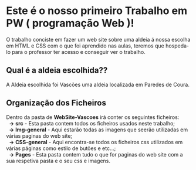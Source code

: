 # Este é o nosso primeiro Trabalho em PW ( programação Web )!
O trabalho conciste em fazer um web site sobre uma aldeia á nossa escolha em HTML e CSS com o que foi aprendido nas aulas, teremos que hospeda-lo para o professor ter acesso e conseguir ver o trabalho.

## Qual é a aldeia escolhida??
A Aldeia escolhida foi Vascões uma aldeia localizada em Paredes de Coura.

## Organização dos Ficheiros

Dentro da pasta de **WebSite-Vascoes** irá conter os seguintes ficheiros:<br>
&nbsp;&nbsp;**->** **src** - Esta pasta contem todos os ficheiros usados neste trabalho;<br>
&nbsp;&nbsp;**->** **Img-general** - Aqui estarão todas as imagens que seerão utilizadas em várias paginas do web site;<br>
&nbsp;&nbsp;**->** **CSS-general** - Aqui encontra-se todos os ficheiros css utilizados em várias páginas como estilo de butões e etc...;<br>
&nbsp;&nbsp;**->** **Pages** - Esta pasta contem tudo o que for paginas do web site com a sua respetiva pasta e o seu css e imagens.

